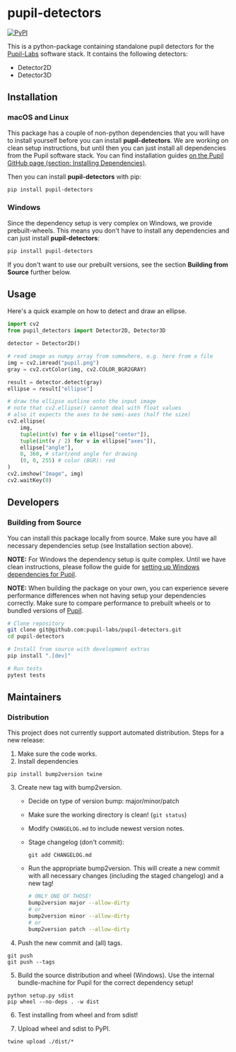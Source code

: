 # pupil-detectors

[![PyPI](https://img.shields.io/pypi/v/pupil-detectors)](https://pypi.org/project/pupil-detectors/)

This is a python-package containing standalone pupil detectors for the [Pupil-Labs](https://pupil-labs.com/) software stack. It contains the following detectors:

- Detector2D
- Detector3D

## Installation

### macOS and Linux
This package has a couple of non-python dependencies that you will have to install yourself before you can install **pupil-detectors**. We are working on clean setup instructions, but until then you can just install all dependencies from the Pupil software stack. You can find installation guides [on the Pupil GitHub page (section: Installing Dependencies)](https://github.com/pupil-labs/pupil#installing-dependencies).

Then you can install **pupil-detectors** with pip:
```bash
pip install pupil-detectors
```

### Windows
Since the dependency setup is very complex on Windows, we provide prebuilt-wheels. This means you don't have to install any dependencies and can just install **pupil-detectors**:
```bash
pip install pupil-detectors
```
If you don't want to use our prebuilt versions, see the section **Building from Source** further below.


## Usage

Here's a quick example on how to detect and draw an ellipse.

```python
import cv2
from pupil_detectors import Detector2D, Detector3D

detector = Detector2D()

# read image as numpy array from somewhere, e.g. here from a file
img = cv2.imread("pupil.png")
gray = cv2.cvtColor(img, cv2.COLOR_BGR2GRAY)

result = detector.detect(gray)
ellipse = result["ellipse"]

# draw the ellipse outline onto the input image
# note that cv2.ellipse() cannot deal with float values
# also it expects the axes to be semi-axes (half the size)
cv2.ellipse(
    img,
    tuple(int(v) for v in ellipse["center"]),
    tuple(int(v / 2) for v in ellipse["axes"]),
    ellipse["angle"],
    0, 360, # start/end angle for drawing
    (0, 0, 255) # color (BGR): red
)
cv2.imshow("Image", img)
cv2.waitKey(0)
```

## Developers

### Building from Source

You can install this package locally from source. Make sure you have all necessary dependencies setup (see Installation section above). 

**NOTE:** For Windows the dependency setup is quite complex. Until we have clean instructions, please follow the guide for [setting up Windows dependencies for Pupil](https://github.com/pupil-labs/pupil/blob/master/docs/dependencies-windows.md).

**NOTE:** When building the package on your own, you can experience severe performance differences when not having setup your dependencies correctly. Make sure to compare performance to prebuilt wheels or to bundled versions of [Pupil](https://github.com/pupil-labs/pupil).

```bash
# Clone repository
git clone git@github.com:pupil-labs/pupil-detectors.git
cd pupil-detectors

# Install from source with development extras
pip install ".[dev]"

# Run tests
pytest tests
```

## Maintainers

### Distribution

This project does not currently support automated distribution.
Steps for a new release:
1. Make sure the code works.
2. Install dependencies
```
pip install bump2version twine
```

3. Create new tag with bump2version.
    - Decide on type of version bump: major/minor/patch
    - Make sure the working directory is clean! (`git status`)
    - Modify `CHANGELOG.md` to include newest version notes.
    - Stage changelog (don't commit):
    
        ```git add CHANGELOG.md```
    - Run the appropriate bump2version. This will create a new commit with all necessary changes (including the staged changelog) and a new tag!

        ```bash
        # ONLY ONE OF THOSE!
        bump2version major --allow-dirty
        # or
        bump2version minor --allow-dirty
        # or
        bump2version patch --allow-dirty
        ```

4. Push the new commit and (all) tags.
```
git push
git push --tags
```

5. Build the source distribution and wheel (Windows). Use the internal bundle-machine for Pupil for the correct dependency setup!
```
python setup.py sdist
pip wheel --no-deps . -w dist
```

6. Test installing from wheel and from sdist!

7. Upload wheel and sdist to PyPI.
```
twine upload ./dist/*
```
